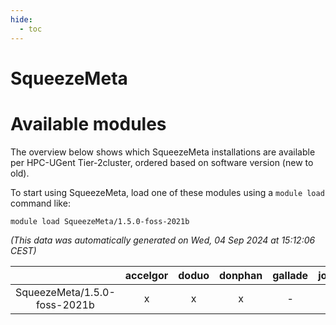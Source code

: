 ```yaml
---
hide:
  - toc
---
```


SqueezeMeta
===========

# Available modules


The overview below shows which SqueezeMeta installations are available per HPC-UGent Tier-2cluster, ordered based on software version (new to old).

To start using SqueezeMeta, load one of these modules using a `module load` command like:

```shell
module load SqueezeMeta/1.5.0-foss-2021b
```

*(This data was automatically generated on Wed, 04 Sep 2024 at 15:12:06 CEST)*  

| |accelgor|doduo|donphan|gallade|joltik|shinx|skitty|
| :---: | :---: | :---: | :---: | :---: | :---: | :---: | :---: |
|SqueezeMeta/1.5.0-foss-2021b|x|x|x|-|x|-|x|
